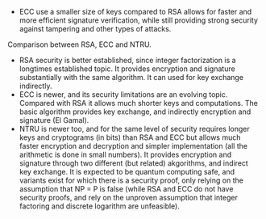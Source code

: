 - ECC use a smaller size of keys compared to RSA allows for faster and more efficient signature verification, while still providing strong security against tampering and other types of attacks.


Comparison between RSA, ECC and NTRU.

-  RSA security is better established, since integer factorization is a longtimes established topic. It provides encryption and signature substantially with the same algorithm. It can used for key exchange indirectly.
-  ECC is newer, and its security limitations are an evolving topic. Compared with RSA it allows much shorter keys and computations. The basic algorithm provides key exchange, and indirectly encryption and signature (El Gamal).
-  NTRU is newer too, and for the same level of security requires longer keys and cryptograms (in bits) than RSA and ECC but allows much faster encryption and decryption and simpler implementation (all the arithmetic is done in small numbers). It provides encryption and signature through two different (but related) akgorithms, and indirect key exchange. It is expected to be quantum computing safe, and variants exist for which there is a security proof, only relying on the assumption that NP = P is false (while RSA and ECC do not have security proofs, and rely on the unproven assumption that integer factoring and discrete logarithm are unfeasible).